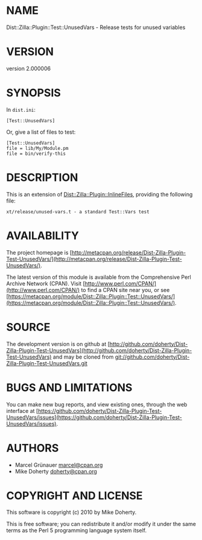 # NAME

Dist::Zilla::Plugin::Test::UnusedVars - Release tests for unused variables

# VERSION

version 2.000006

# SYNOPSIS

In `dist.ini`:

    [Test::UnusedVars]

Or, give a list of files to test:

    [Test::UnusedVars]
    file = lib/My/Module.pm
    file = bin/verify-this

# DESCRIPTION

This is an extension of [Dist::Zilla::Plugin::InlineFiles](https://metacpan.org/pod/Dist::Zilla::Plugin::InlineFiles), providing the
following file:

    xt/release/unused-vars.t - a standard Test::Vars test

# AVAILABILITY

The project homepage is [http://metacpan.org/release/Dist-Zilla-Plugin-Test-UnusedVars/](http://metacpan.org/release/Dist-Zilla-Plugin-Test-UnusedVars/).

The latest version of this module is available from the Comprehensive Perl
Archive Network (CPAN). Visit [http://www.perl.com/CPAN/](http://www.perl.com/CPAN/) to find a CPAN
site near you, or see [https://metacpan.org/module/Dist::Zilla::Plugin::Test::UnusedVars/](https://metacpan.org/module/Dist::Zilla::Plugin::Test::UnusedVars/).

# SOURCE

The development version is on github at [http://github.com/doherty/Dist-Zilla-Plugin-Test-UnusedVars](http://github.com/doherty/Dist-Zilla-Plugin-Test-UnusedVars)
and may be cloned from [git://github.com/doherty/Dist-Zilla-Plugin-Test-UnusedVars.git](git://github.com/doherty/Dist-Zilla-Plugin-Test-UnusedVars.git)

# BUGS AND LIMITATIONS

You can make new bug reports, and view existing ones, through the
web interface at [https://github.com/doherty/Dist-Zilla-Plugin-Test-UnusedVars/issues](https://github.com/doherty/Dist-Zilla-Plugin-Test-UnusedVars/issues).

# AUTHORS

- Marcel Grünauer <marcel@cpan.org>
- Mike Doherty <doherty@cpan.org>

# COPYRIGHT AND LICENSE

This software is copyright (c) 2010 by Mike Doherty.

This is free software; you can redistribute it and/or modify it under
the same terms as the Perl 5 programming language system itself.
